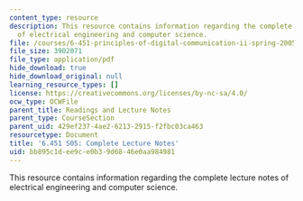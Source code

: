 ```yaml
---
content_type: resource
description: This resource contains information regarding the complete lecture notes
  of electrical engineering and computer science.
file: /courses/6-451-principles-of-digital-communication-ii-spring-2005/bb895c1dee9ce0b39d6846e0aa984981_MIT6_451S05_FullLecNotes.pdf
file_size: 3902071
file_type: application/pdf
hide_download: true
hide_download_original: null
learning_resource_types: []
license: https://creativecommons.org/licenses/by-nc-sa/4.0/
ocw_type: OCWFile
parent_title: Readings and Lecture Notes
parent_type: CourseSection
parent_uid: 429ef237-4ae2-6213-2915-f2fbc03ca463
resourcetype: Document
title: '6.451 S05: Complete Lecture Notes'
uid: bb895c1d-ee9c-e0b3-9d68-46e0aa984981
---
```

This resource contains information regarding the complete lecture notes of electrical engineering and computer science.